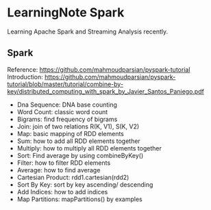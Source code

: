 # LearningNote Spark

Learning Apache Spark and Streaming Analysis recently.

## Spark
Reference: https://github.com/mahmoudparsian/pyspark-tutorial    
Introduction: https://github.com/mahmoudparsian/pyspark-tutorial/blob/master/tutorial/combine-by-key/distributed_computing_with_spark_by_Javier_Santos_Paniego.pdf

- Dna Sequence: DNA base counting
- Word Count: classic word count
- Bigrams: find frequency of bigrams
- Join: join of two relations R(K, V1), S(K, V2)
- Map: basic mapping of RDD elements
- Sum: how to add all RDD elements together
- Multiply: how to multiply all RDD elements together
- Sort: Find average by using combineByKey()
- Filter: how to filter RDD elements
- Average: how to find average
- Cartesian Product: rdd1.cartesian(rdd2)
- Sort By Key: sort by key ascending/ descending
- Add Indices: how to add indices
- Map Partitions: mapPartitions() by examples
